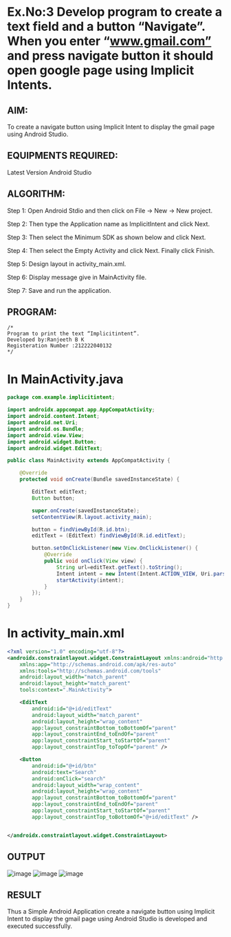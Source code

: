 # Ex.No:3 Develop program to create a text field and a button “Navigate”. When you enter “www.gmail.com” and press navigate button it should open google page using Implicit Intents.


## AIM:

To create a navigate button using Implicit Intent to display the gmail page using Android Studio.

## EQUIPMENTS REQUIRED:

Latest Version Android Studio

## ALGORITHM:
Step 1: Open Android Stdio and then click on File -> New -> New project.

Step 2: Then type the Application name as ImplicitIntent and click Next.

Step 3: Then select the Minimum SDK as shown below and click Next.

Step 4: Then select the Empty Activity and click Next. Finally click Finish.

Step 5: Design layout in activity_main.xml.

Step 6: Display message give in MainActivity file.

Step 7: Save and run the application.



## PROGRAM:
```
/*
Program to print the text “Implicitintent”.
Developed by:Ranjeeth B K
Registeration Number :212222040132
*/
```
# In MainActivity.java
```java
package com.example.implicitintent;

import androidx.appcompat.app.AppCompatActivity;
import android.content.Intent;
import android.net.Uri;
import android.os.Bundle;
import android.view.View;
import android.widget.Button;
import android.widget.EditText;

public class MainActivity extends AppCompatActivity {

    @Override
    protected void onCreate(Bundle savedInstanceState) {

        EditText editText;
        Button button;

        super.onCreate(savedInstanceState);
        setContentView(R.layout.activity_main);

        button = findViewById(R.id.btn);
        editText = (EditText) findViewById(R.id.editText);

        button.setOnClickListener(new View.OnClickListener() {
            @Override
            public void onClick(View view) {
                String url=editText.getText().toString();
                Intent intent = new Intent(Intent.ACTION_VIEW, Uri.parse(url));
                startActivity(intent);
            }
        });
    }
}
```
# In activity_main.xml
```xml
<?xml version="1.0" encoding="utf-8"?>
<androidx.constraintlayout.widget.ConstraintLayout xmlns:android="http://schemas.android.com/apk/res/android"
    xmlns:app="http://schemas.android.com/apk/res-auto"
    xmlns:tools="http://schemas.android.com/tools"
    android:layout_width="match_parent"
    android:layout_height="match_parent"
    tools:context=".MainActivity">

    <EditText
        android:id="@+id/editText"
        android:layout_width="match_parent"
        android:layout_height="wrap_content"
        app:layout_constraintBottom_toBottomOf="parent"
        app:layout_constraintEnd_toEndOf="parent"
        app:layout_constraintStart_toStartOf="parent"
        app:layout_constraintTop_toTopOf="parent" />

    <Button
        android:id="@+id/btn"
        android:text="Search"
        android:onClick="search"
        android:layout_width="wrap_content"
        android:layout_height="wrap_content"
        app:layout_constraintBottom_toBottomOf="parent"
        app:layout_constraintEnd_toEndOf="parent"
        app:layout_constraintStart_toStartOf="parent"
        app:layout_constraintTop_toBottomOf="@+id/editText" />


</androidx.constraintlayout.widget.ConstraintLayout>
```
## OUTPUT
![image](https://github.com/RANJEETH17/ImplicitIntent-MAD/assets/120718823/b1985384-489b-4bf7-80f2-44fbbfa5527e)
![image](https://github.com/RANJEETH17/ImplicitIntent-MAD/assets/120718823/b6077d77-ce22-4896-bf2b-2d7c95687430)
![image](https://github.com/RANJEETH17/ImplicitIntent-MAD/assets/120718823/828903ba-560c-4c09-93f9-0583ed4dd2d8)







## RESULT
Thus a Simple Android Application create a navigate button using Implicit Intent to display the gmail page using Android Studio is developed and executed successfully.



